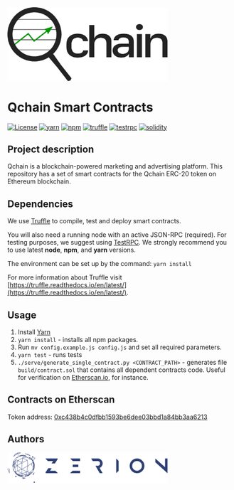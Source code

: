<img width="360" alt="Qchain" src="./assets/logo.png">

# Qchain Smart Contracts
[![License](https://img.shields.io/badge/License-Apache%202.0-blue.svg)](https://opensource.org/licenses/Apache-2.0)
[![yarn](https://img.shields.io/badge/yarn-v1.2.1-yellow.svg)](https://yarnpkg.com/lang/en/docs/install/)
[![npm](https://img.shields.io/npm/v/npm.svg)](https://github.com/nodejs/node)
[![truffle](https://img.shields.io/badge/truffle-v3.4.11-orange.svg)](https://truffle.readthedocs.io/en/latest/)
[![testrpc](https://img.shields.io/badge/testrpc-v4.0.1-yellowgreen.svg)](https://github.com/ethereumjs/testrpc)
[![solidity](https://img.shields.io/badge/solidity-docs-red.svg)](http://solidity.readthedocs.io/en/develop/types.html)

## Project description
Qchain is a blockchain-powered marketing and advertising platform.
This repository has a set of smart contracts for the Qchain ERC-20 token on Ethereum blockchain.

## Dependencies
We use [Truffle](http://truffleframework.com/) to compile, test and deploy smart contracts.

You will also need a running node with an active JSON-RPC (required). For testing purposes, we suggest using [TestRPC](https://github.com/ethereumjs/testrpc).
We strongly recommend you to use latest **node**, **npm**, and **yarn** versions.<br />

The environment can be set up by the command:
`yarn install`

For more information about Truffle visit [https://truffle.readthedocs.io/en/latest/](https://truffle.readthedocs.io/en/latest/).

## Usage
1. Install [Yarn](https://yarnpkg.com/lang/en/docs/install/)
2. `yarn install` - installs all npm packages.
3. Run `mv config.example.js config.js` and set all required parameters.
4. `yarn test` - runs tests
5. `./serve/generate_single_contract.py <CONTRACT_PATH>` - generates file `build/contract.sol` that contains all dependent contracts code. Useful for verification on [Etherscan.io](https://etherscan.io/), for instance.

## Contracts on Etherscan
Token address: [0xc438b4c0dfbb1593be6dee03bbd1a84bb3aa6213](https://etherscan.io/token/0xc438b4c0dfbb1593be6dee03bbd1a84bb3aa6213#readContract)

## Authors
<a href="https://zerion.io?utm_source=qchain_contracts"><img width="360" alt="Powered by Zerion" src="./assets/zerion.png"></a>
